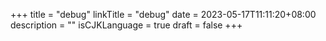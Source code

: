 +++
title = "debug"
linkTitle = "debug"
date = 2023-05-17T11:11:20+08:00
description = ""
isCJKLanguage = true
draft = false
+++